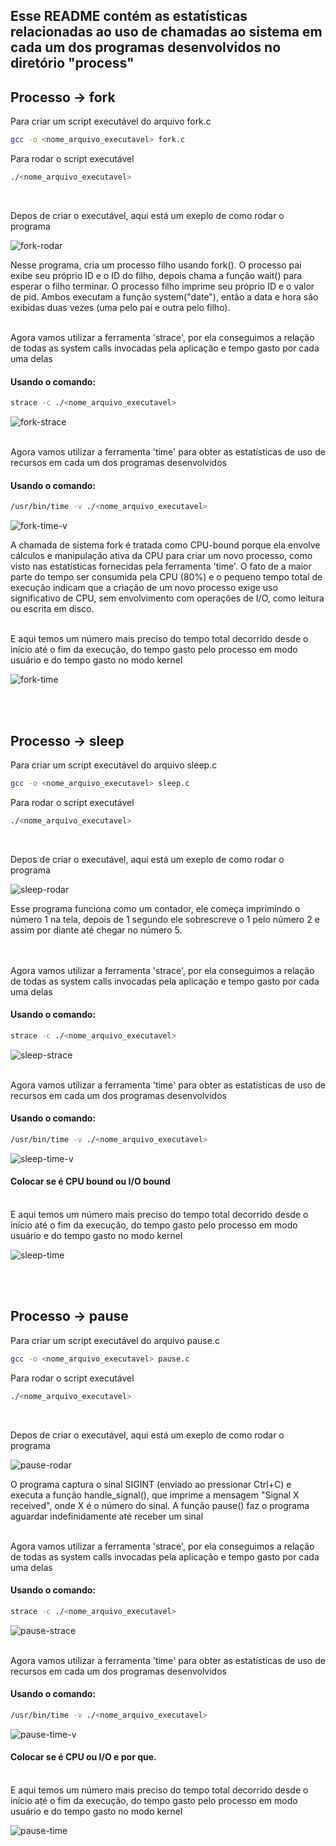 ## Esse README contém as estatísticas relacionadas ao uso de chamadas ao sistema em cada um dos programas desenvolvidos no diretório "process"

## Processo -> fork

Para criar um script executável do arquivo fork.c
```bash
gcc -o <nome_arquivo_executavel> fork.c
```
Para rodar o script executável
```bash
./<nome_arquivo_executavel>
```
<br>

Depos de criar o executável, aqui está um exeplo de como rodar o programa  

![fork-rodar](https://github.com/user-attachments/assets/31bf8099-13f0-4b95-929e-219040c77b76)

Nesse programa, cria um processo filho usando fork(). O processo pai exibe seu próprio ID e o ID do filho, depois chama a função wait() para esperar o filho terminar. O processo filho imprime seu próprio ID e o valor de pid. Ambos executam a função system("date"), então a data e hora são exibidas duas vezes (uma pelo pai e outra pelo filho).
<br>
<br>

Agora vamos utilizar a ferramenta 'strace', por ela conseguimos a relação de todas as system calls invocadas pela aplicação e tempo gasto por cada uma delas 
#### Usando o comando:
```bash
strace -c ./<nome_arquivo_executavel>
```
 
![fork-strace](https://github.com/user-attachments/assets/cf1e95df-5167-49d6-a56a-e90e1ae07c87)
<br>
<br>

Agora vamos utilizar a ferramenta 'time' para obter as estatísticas de uso de recursos em cada um dos programas desenvolvidos
#### Usando o comando:
```bash
/usr/bin/time -v ./<nome_arquivo_executavel>
```

![fork-time-v](https://github.com/user-attachments/assets/33d3229b-a9d0-4ca5-bfc6-d3d098fbd701)

A chamada de sistema fork é tratada como CPU-bound porque ela envolve cálculos e manipulação ativa da CPU para criar um novo processo, como visto nas estatísticas fornecidas pela ferramenta 'time'. O fato de a maior parte do tempo ser consumida pela CPU (80%) e o pequeno tempo total de execução indicam que a criação de um novo processo exige uso significativo de CPU, sem envolvimento com operações de I/O, como leitura ou escrita em disco.

<br>
E aqui temos um número mais preciso do tempo total decorrido desde o início até o fim da execução, do tempo gasto pelo processo em modo usuário e do tempo gasto no modo kernel  

![fork-time](https://github.com/user-attachments/assets/a30f8c07-ff18-4ec2-8b4e-872cedf8c2da)

<br>
<br>

## Processo -> sleep

Para criar um script executável do arquivo sleep.c
```bash
gcc -o <nome_arquivo_executavel> sleep.c
```
Para rodar o script executável
```bash
./<nome_arquivo_executavel>
```
<br>

Depos de criar o executável, aqui está um exeplo de como rodar o programa  

![sleep-rodar](https://github.com/user-attachments/assets/0d2348b4-7768-42f3-964c-65f9f093fb1b)

Esse programa funciona como um contador, ele começa imprimindo o número 1 na tela, depois de 1 segundo ele sobrescreve o 1 pelo número 2 e assim por diante até chegar no número 5.  
<br>
<br>

Agora vamos utilizar a ferramenta 'strace', por ela conseguimos a relação de todas as system calls invocadas pela aplicação e tempo gasto por cada uma delas 
#### Usando o comando:
```bash
strace -c ./<nome_arquivo_executavel>
```

![sleep-strace](https://github.com/user-attachments/assets/d2da192e-0014-4a19-aede-c5acd77840ed)
<br>
<br>

Agora vamos utilizar a ferramenta 'time' para obter as estatísticas de uso de recursos em cada um dos programas desenvolvidos
#### Usando o comando:
```bash
/usr/bin/time -v ./<nome_arquivo_executavel>
```

![sleep-time-v](https://github.com/user-attachments/assets/ac644cbb-9a86-4eb7-9f3f-f9b7047d74e7)

#### Colocar se é CPU bound ou I/O bound

<br>
E aqui temos um número mais preciso do tempo total decorrido desde o início até o fim da execução, do tempo gasto pelo processo em modo usuário e do tempo gasto no modo kernel  

![sleep-time](https://github.com/user-attachments/assets/8c4cebeb-e475-4727-9169-da028cff3a7a)

<br>
<br>

## Processo -> pause

Para criar um script executável do arquivo pause.c
```bash
gcc -o <nome_arquivo_executavel> pause.c
```
Para rodar o script executável
```bash
./<nome_arquivo_executavel>
```
<br>

Depos de criar o executável, aqui está um exeplo de como rodar o programa  

![pause-rodar](https://github.com/user-attachments/assets/30b4d33d-f798-4e5a-a660-5071d52b4fcf)

O programa captura o sinal SIGINT (enviado ao pressionar Ctrl+C) e executa a função handle_signal(), que imprime a mensagem "Signal X received", onde X é o número do sinal. A função pause() faz o programa aguardar indefinidamente até receber um sinal<br>
<br>

Agora vamos utilizar a ferramenta 'strace', por ela conseguimos a relação de todas as system calls invocadas pela aplicação e tempo gasto por cada uma delas 
#### Usando o comando:
```bash
strace -c ./<nome_arquivo_executavel>
```
 
![pause-strace](https://github.com/user-attachments/assets/76901704-7a23-4bfc-8f94-42b8858cf610)
<br>
<br>

Agora vamos utilizar a ferramenta 'time' para obter as estatísticas de uso de recursos em cada um dos programas desenvolvidos
#### Usando o comando:
```bash
/usr/bin/time -v ./<nome_arquivo_executavel>
```

![pause-time-v](https://github.com/user-attachments/assets/6370ee8e-76a5-4414-a898-8d4f54235c91)

#### Colocar se é CPU ou I/O e por que.

<br>
E aqui temos um número mais preciso do tempo total decorrido desde o início até o fim da execução, do tempo gasto pelo processo em modo usuário e do tempo gasto no modo kernel  

![pause-time](https://github.com/user-attachments/assets/9876b96f-1518-433e-bfb7-761a4fb264d4)
